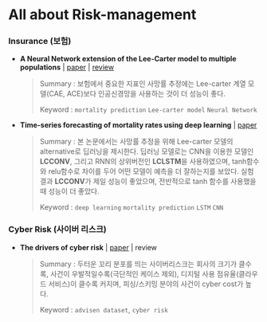 # All about Risk-management

### Insurance (보험)

- **A Neural Network extension of the Lee-Carter model to multiple populations** | [paper](./papers/Richman_and_Wuthrich_AAS_2021.pdf) | [review](https://newindow.tistory.com/319)

  > Summary : 보험에서 중요한 지표인 사망률 추정에는 Lee-carter 계열 모델(CAE, ACE)보다 인공신경망을 사용하는 것이 더 성능이 좋다.
  >
  > Keyword : `mortality prediction` `Lee-carter model` `Neural Network`

- **Time-series forecasting of mortality rates using deep learning** | [paper](./papers/Perla_et_al_SAJ_2021.pdf)

  > Summary : 본 논문에서는 사망률 추정을 위해 Lee-carter 모델의 alternative로 딥러닝을 제시한다. 딥러닝 모델로는 CNN을 이용한 모델인 **LCCONV**, 그리고 RNN의 상위버전인 **LCLSTM**을 사용하였으며, tanh함수와 relu함수로 차이를 두어 어떤 모델이 예측을 더 잘하는지를 보았다. 실험 결과 **LCCONV**가 제일 성능이 좋았으며, 전반적으로 tanh 함수를 사용했을 때 성능이 더 좋았다. 
  >
  > Keyword : `deep learning` `mortality prediction` `LSTM` `CNN`



### Cyber Risk (사이버 리스크)

- **The drivers of cyber risk** | [paper](./papers/Aldasoro_et_al_JFS_2022.pdf) | review

  > Summary : 두터운 꼬리 분포를 띄는 사이버리스크는 회사의 크기가 클수록, 사건이 우발적일수록(극단적인 케이스 제외), 디지털 사용 점유율(클라우드 서비스)이 클수록 커지며, 피싱/스키밍 분야의 사건이 cyber cost가 높다.
  >
  > Keyword : `advisen dataset`, `cyber risk`


